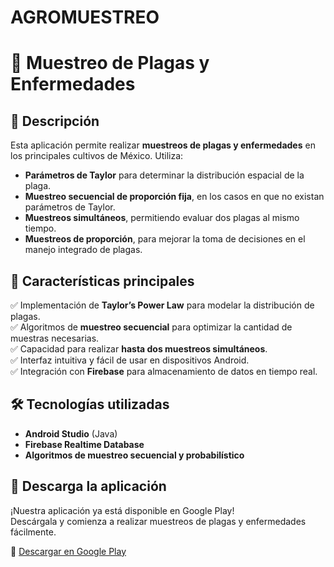 # AGROMUESTREO
# 🌱 Muestreo de Plagas y Enfermedades

## 📌 Descripción
Esta aplicación permite realizar **muestreos de plagas y enfermedades** en los principales cultivos de México. Utiliza:
- **Parámetros de Taylor** para determinar la distribución espacial de la plaga.
- **Muestreo secuencial de proporción fija**, en los casos en que no existan parámetros de Taylor.
- **Muestreos simultáneos**, permitiendo evaluar dos plagas al mismo tiempo.
- **Muestreos de proporción**, para mejorar la toma de decisiones en el manejo integrado de plagas.

## 🚀 Características principales
✅ Implementación de **Taylor’s Power Law** para modelar la distribución de plagas.  
✅ Algoritmos de **muestreo secuencial** para optimizar la cantidad de muestras necesarias.  
✅ Capacidad para realizar **hasta dos muestreos simultáneos**.  
✅ Interfaz intuitiva y fácil de usar en dispositivos Android.  
✅ Integración con **Firebase** para almacenamiento de datos en tiempo real.

## 🛠️ Tecnologías utilizadas
- **Android Studio** (Java)
- **Firebase Realtime Database**
- **Algoritmos de muestreo secuencial y probabilístico**
  
## 📲 Descarga la aplicación

¡Nuestra aplicación ya está disponible en Google Play!  
Descárgala y comienza a realizar muestreos de plagas y enfermedades fácilmente.

🔗 [Descargar en Google Play](https://play.google.com/store/apps/details?id=com.techco.agromuestreo)
